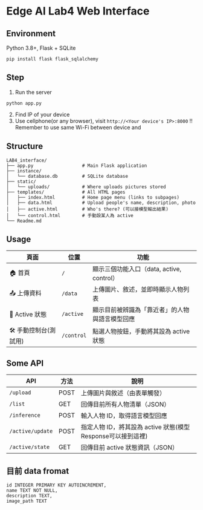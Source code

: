 # Edge AI Lab4 Web Interface
## Environment
Python 3.8+, Flask + SQLite
```
pip install flask flask_sqlalchemy
```
## Step
1. Run the server
```
python app.py
```
2. Find IP of your device
3. Use cellphone(or any browser), visit `http://<Your device's IP>:8000`
‼️Remember to use same Wi-Fi between device and

## Structure
```
LAB4_interface/
├── app.py                  # Main Flask application
├── instance/
│   └── database.db         # SQLite database
├── static/
│   └── uploads/            # Where uploads pictures stored
├── templates/              # All HTML pages
│   ├── index.html          # Home page menu (links to subpages)
│   ├── data.html           # Upload people's name, description, photo
│   ├── active.html         # Who's there? (可以接模型輸出結果)
│   └── control.html        # 手動設某人為 active
└── Readme.md               

```

## Usage
| 頁面           | 位置         | 功能                              |
| ------------ | ---------- | ------------------------------- |
| 🏠 首頁        | `/`        | 顯示三個功能入口（data, active, control） |
| 📤 上傳資料      | `/data`    | 上傳圖片、敘述，並即時顯示人物列表               |
| 🧠 Active 狀態 | `/active`  | 顯示目前被辨識為「靠近者」的人物與語言模型回應         |
| 🛠️ 手動控制台(測試用)    | `/control` | 點選人物按鈕，手動將其設為 active 狀態         |

## Some API
| API              | 方法   | 說明                     |
| ---------------- | ---- | ---------------------- |
| `/upload`        | POST | 上傳圖片與敘述（由表單觸發）         |
| `/list`          | GET  | 回傳目前所有人物清單（JSON）       |
| `/inference`     | POST | 輸入人物 ID，取得語言模型回應       |
| `/active/update` | POST | 指定人物 ID，將其設為 active 狀態(模型Response可以接到這裡) |
| `/active/state`  | GET  | 回傳目前 active 狀態資訊（JSON） |

## 目前 data fromat
```
id INTEGER PRIMARY KEY AUTOINCREMENT,
name TEXT NOT NULL,
description TEXT,
image_path TEXT
```